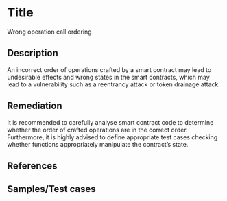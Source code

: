# Title
Wrong operation call ordering

## Description
An incorrect order of operations crafted by a smart contract may lead to undesirable effects and wrong states in the smart contracts, which may lead to a vulnerability such as a reentrancy attack or token drainage attack.

## Remediation
It is recommended to carefully analyse smart contract code to determine whether the order of crafted operations are in the correct order. Furthermore, it is highly advised to define appropriate test cases checking whether functions appropriately manipulate the contract’s state. 

## References


## Samples/Test cases
